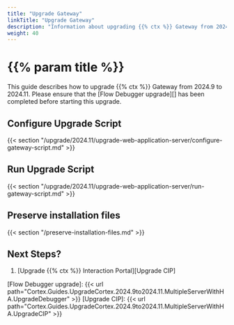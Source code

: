 ```yaml
---
title: "Upgrade Gateway"
linkTitle: "Upgrade Gateway"
description: "Information about upgrading {{% ctx %}} Gateway from 2024.9 to 2024.11."
weight: 40
---
```


# {{% param title %}}

This guide describes how to upgrade {{% ctx %}} Gateway from 2024.9 to 2024.11. Please ensure that the [Flow Debugger upgrade][] has been completed before starting this upgrade.

## Configure Upgrade Script

{{< section "/upgrade/2024.11/upgrade-web-application-server/configure-gateway-script.md" >}}

## Run Upgrade Script

{{< section "/upgrade/2024.11/upgrade-web-application-server/run-gateway-script.md" >}}

## Preserve installation files

{{< section "/preserve-installation-files.md" >}}

## Next Steps?

1. [Upgrade {{% ctx %}} Interaction Portal][Upgrade CIP]

[Flow Debugger upgrade]: {{< url path="Cortex.Guides.UpgradeCortex.2024.9to2024.11.MultipleServerWithHA.UpgradeDebugger" >}}
[Upgrade CIP]: {{< url path="Cortex.Guides.UpgradeCortex.2024.9to2024.11.MultipleServerWithHA.UpgradeCIP" >}}
